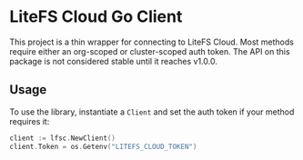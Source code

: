 LiteFS Cloud Go Client
======================

This project is a thin wrapper for connecting to LiteFS Cloud. Most methods
require either an org-scoped or cluster-scoped auth token. The API on this
package is not considered stable until it reaches v1.0.0.

## Usage

To use the library, instantiate a `Client` and set the auth token if your
method requires it:

```go
client := lfsc.NewClient()
client.Token = os.Getenv("LITEFS_CLOUD_TOKEN")
```
